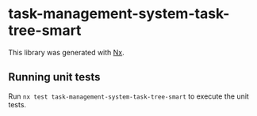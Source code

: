 # task-management-system-task-tree-smart

This library was generated with [Nx](https://nx.dev).

## Running unit tests

Run `nx test task-management-system-task-tree-smart` to execute the unit tests.
